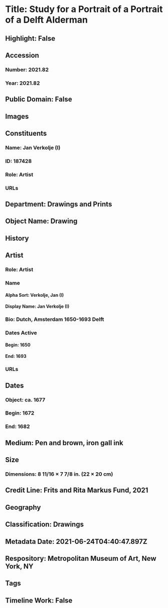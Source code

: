 # Title: Study for a Portrait of a Portrait of a Delft Alderman
## Highlight: False
## Accession
### Number: 2021.82
### Year: 2021.82
## Public Domain: False
## Images
## Constituents
### Name: Jan Verkolje (I)
### ID: 187428
### Role: Artist
### URLs
## Department: Drawings and Prints
## Object Name: Drawing
## History
## Artist
### Role: Artist
### Name
#### Alpha Sort: Verkolje, Jan (I)
#### Display Name: Jan Verkolje (I)
### Bio: Dutch, Amsterdam 1650-1693 Delft
### Dates Active
#### Begin: 1650
#### End: 1693
### URLs
## Dates
### Object: ca. 1677
### Begin: 1672
### End: 1682
## Medium: Pen and brown, iron gall ink
## Size
### Dimensions: 8 11/16 × 7 7/8 in. (22 × 20 cm)
## Credit Line: Frits and Rita Markus Fund, 2021
## Geography
## Classification: Drawings
## Metadata Date: 2021-06-24T04:40:47.897Z
## Respository: Metropolitan Museum of Art, New York, NY
## Tags
## Timeline Work: False